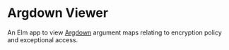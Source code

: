 # Argdown Viewer

An Elm app to view [Argdown](https://argdown.org/) argument maps relating to encryption policy and exceptional access.
